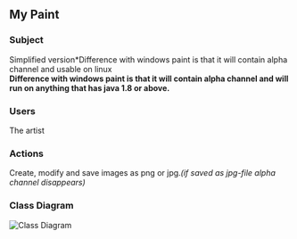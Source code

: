 ## My Paint

### Subject
Simplified version*Difference with windows paint is that it will contain alpha channel and usable on linux
<br />**Difference with windows paint is that it will contain alpha channel and will run on anything that has java 1.8 or above.**

### Users
The artist

### Actions
Create, modify and save images as png or jpg.*(if saved as jpg-file alpha channel disappears)*


### Class Diagram

![Class Diagram](https://github.com/kapistelijaKrisu/JavaPaint/blob/master/Documentation/Class-Diagram.png)
